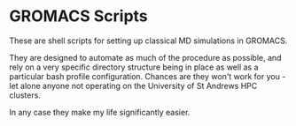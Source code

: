 # GROMACS Scripts

These are shell scripts for setting up classical MD simulations in GROMACS. 

They are designed to automate as much of the procedure as possible, and rely on a very specific directory structure being in place as well as a particular bash profile configuration. Chances are they won't work for you - let alone anyone not operating on the University of St Andrews HPC clusters. 

In any case they make my life significantly easier.
